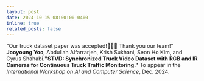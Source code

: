```yaml
---
layout: post
date: 2024-10-15 08:00:00-0400
inline: true
related_posts: false
---
```


"Our truck dataset paper was accepted!🎉🎉🎉 Thank you our team!" **Jooyoung Yoo**, Abdullah Alfarrarjeh, Krish Sukhani, Seon Ho Kim, and Cyrus Shahabi.**"STVD: Synchronized Truck Video Dataset with RGB and IR Cameras for Continuous Truck Traffic Monitoring."** To appear in the *International Workshop on AI and Computer Science*, Dec. 2024.
